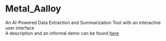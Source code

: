 # Metal_Aalloy
An AI-Powered Data Extraction and Summarization Tool with an interactive user interface\
A description and an informal demo can be found [here](https://drive.google.com/drive/folders/1zNZwrdP6krbQ_YEIQBP6v9KZn6nXmCGV?usp=drive_link)
